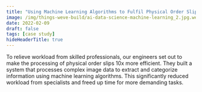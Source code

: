 ```yaml
---
title: "Using Machine Learning Algorithms to Fulfil Physical Order Slips for BA.Unternehmensgruppe"
image: /img/things-weve-build/ai-data-science-machine-learning_2.jpg.webp
date: 2022-02-09
draft: false
tags: [case study]
hideHeaderTitle: true
---
```


To relieve workload from skilled professionals, our engineers set out to make the processing of physical order slips 10x more efficient. They built a system that processes complex image data to extract and categorize information using machine learning algorithms. This significantly reduced workload from specialists and freed up time for more demanding tasks.